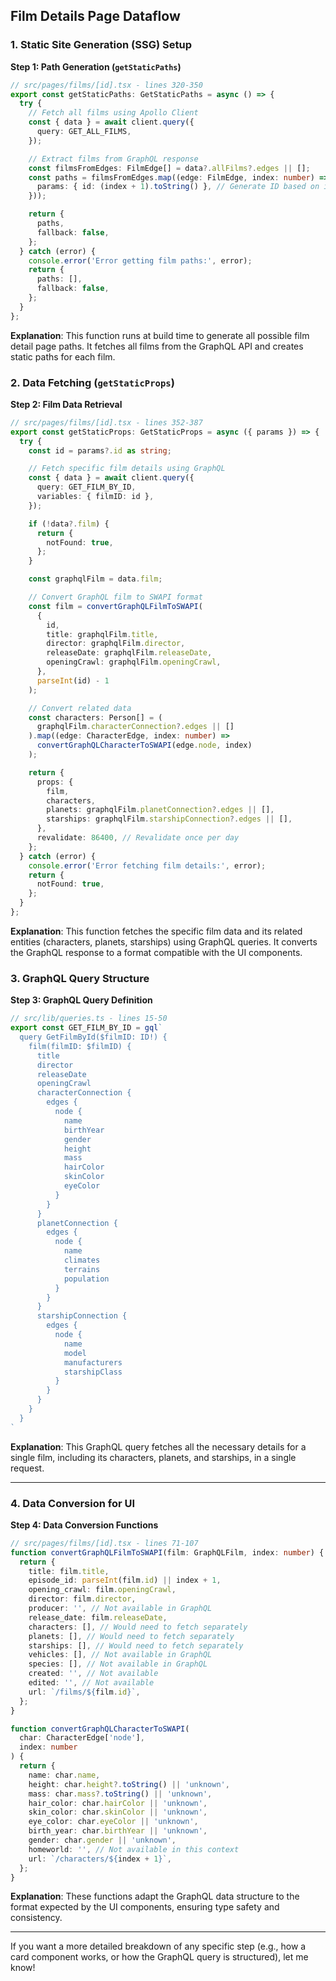 ## Film Details Page Dataflow

### 1. **Static Site Generation (SSG) Setup**

**Step 1: Path Generation (`getStaticPaths`)**
```typescript
// src/pages/films/[id].tsx - lines 320-350
export const getStaticPaths: GetStaticPaths = async () => {
  try {
    // Fetch all films using Apollo Client
    const { data } = await client.query({
      query: GET_ALL_FILMS,
    });

    // Extract films from GraphQL response
    const filmsFromEdges: FilmEdge[] = data?.allFilms?.edges || [];
    const paths = filmsFromEdges.map((edge: FilmEdge, index: number) => ({
      params: { id: (index + 1).toString() }, // Generate ID based on index
    }));

    return {
      paths,
      fallback: false,
    };
  } catch (error) {
    console.error('Error getting film paths:', error);
    return {
      paths: [],
      fallback: false,
    };
  }
};
```

**Explanation**: This function runs at build time to generate all possible film detail page paths. It fetches all films from the GraphQL API and creates static paths for each film.

### 2. **Data Fetching (`getStaticProps`)**

**Step 2: Film Data Retrieval**
```typescript
// src/pages/films/[id].tsx - lines 352-387
export const getStaticProps: GetStaticProps = async ({ params }) => {
  try {
    const id = params?.id as string;

    // Fetch specific film details using GraphQL
    const { data } = await client.query({
      query: GET_FILM_BY_ID,
      variables: { filmID: id },
    });

    if (!data?.film) {
      return {
        notFound: true,
      };
    }

    const graphqlFilm = data.film;

    // Convert GraphQL film to SWAPI format
    const film = convertGraphQLFilmToSWAPI(
      {
        id,
        title: graphqlFilm.title,
        director: graphqlFilm.director,
        releaseDate: graphqlFilm.releaseDate,
        openingCrawl: graphqlFilm.openingCrawl,
      },
      parseInt(id) - 1
    );

    // Convert related data
    const characters: Person[] = (
      graphqlFilm.characterConnection?.edges || []
    ).map((edge: CharacterEdge, index: number) =>
      convertGraphQLCharacterToSWAPI(edge.node, index)
    );

    return {
      props: {
        film,
        characters,
        planets: graphqlFilm.planetConnection?.edges || [],
        starships: graphqlFilm.starshipConnection?.edges || [],
      },
      revalidate: 86400, // Revalidate once per day
    };
  } catch (error) {
    console.error('Error fetching film details:', error);
    return {
      notFound: true,
    };
  }
};
```

**Explanation**: This function fetches the specific film data and its related entities (characters, planets, starships) using GraphQL queries. It converts the GraphQL response to a format compatible with the UI components.

### 3. **GraphQL Query Structure**

**Step 3: GraphQL Query Definition**
```typescript
// src/lib/queries.ts - lines 15-50
export const GET_FILM_BY_ID = gql`
  query GetFilmById($filmID: ID!) {
    film(filmID: $filmID) {
      title
      director
      releaseDate
      openingCrawl
      characterConnection {
        edges {
          node {
            name
            birthYear
            gender
            height
            mass
            hairColor
            skinColor
            eyeColor
          }
        }
      }
      planetConnection {
        edges {
          node {
            name
            climates
            terrains
            population
          }
        }
      }
      starshipConnection {
        edges {
          node {
            name
            model
            manufacturers
            starshipClass
          }
        }
      }
    }
  }
`
```

**Explanation**: This GraphQL query fetches all the necessary details for a single film, including its characters, planets, and starships, in a single request.

---

### 4. **Data Conversion for UI**

**Step 4: Data Conversion Functions**
```typescript
// src/pages/films/[id].tsx - lines 71-107
function convertGraphQLFilmToSWAPI(film: GraphQLFilm, index: number) {
  return {
    title: film.title,
    episode_id: parseInt(film.id) || index + 1,
    opening_crawl: film.openingCrawl,
    director: film.director,
    producer: '', // Not available in GraphQL
    release_date: film.releaseDate,
    characters: [], // Would need to fetch separately
    planets: [], // Would need to fetch separately
    starships: [], // Would need to fetch separately
    vehicles: [], // Not available in GraphQL
    species: [], // Not available in GraphQL
    created: '', // Not available
    edited: '', // Not available
    url: `/films/${film.id}`,
  };
}

function convertGraphQLCharacterToSWAPI(
  char: CharacterEdge['node'],
  index: number
) {
  return {
    name: char.name,
    height: char.height?.toString() || 'unknown',
    mass: char.mass?.toString() || 'unknown',
    hair_color: char.hairColor || 'unknown',
    skin_color: char.skinColor || 'unknown',
    eye_color: char.eyeColor || 'unknown',
    birth_year: char.birthYear || 'unknown',
    gender: char.gender || 'unknown',
    homeworld: '', // Not available in this context
    url: `/characters/${index + 1}`,
  };
}
```

**Explanation**: These functions adapt the GraphQL data structure to the format expected by the UI components, ensuring type safety and consistency.

---

If you want a more detailed breakdown of any specific step (e.g., how a card component works, or how the GraphQL query is structured), let me know!